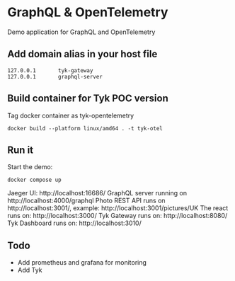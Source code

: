 # GraphQL & OpenTelemetry

Demo application for GraphQL and OpenTelemetry

## Add domain alias in your host file

```
127.0.0.1       tyk-gateway
127.0.0.1       graphql-server
```

## Build container for Tyk POC version

Tag docker container as tyk-opentelemetry

```
docker build --platform linux/amd64 . -t tyk-otel
```


## Run it

Start the demo:

```
docker compose up
```

Jaeger UI: http://localhost:16686/
GraphQL server running on http://localhost:4000/graphql
Photo REST API runs on http://localhost:3001/, example: http://localhost:3001/pictures/UK
The react runs on: http://localhost:3000/
Tyk Gateway runs on: http://localhost:8080/
Tyk Dashboard runs on: http://localhost:3010/


## Todo

* Add prometheus and grafana for monitoring
* Add Tyk


